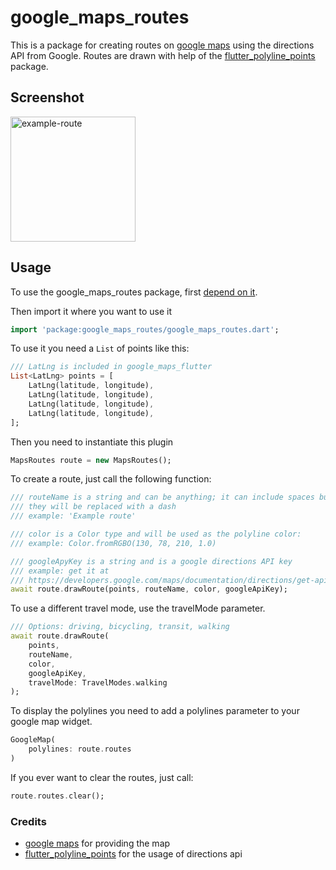 # google_maps_routes

This is a package for creating routes on [google maps](https://pub.dev/packages/google_maps_flutter) using the directions API from Google.
Routes are drawn with help of the [flutter_polyline_points](https://pub.dev/packages/flutter_polyline_points) package.

## Screenshot
<img src="https://raw.githubusercontent.com/aikenahac/google_maps_routes/master/assets/example-route.jpeg" alt="example-route" width="200"/>

## Usage

To use the google_maps_routes package, first [depend on it](https://flutter.dev/docs/development/packages-and-plugins/using-packages).

Then import it where you want to use it

```dart
import 'package:google_maps_routes/google_maps_routes.dart';
```

To use it you need a `List` of points like this:

```dart
/// LatLng is included in google_maps_flutter
List<LatLng> points = [
    LatLng(latitude, longitude),
    LatLng(latitude, longitude),
    LatLng(latitude, longitude),
    LatLng(latitude, longitude),
];
```

Then you need to instantiate this plugin

```dart
MapsRoutes route = new MapsRoutes();
```

To create a route, just call the following function:

```dart
/// routeName is a string and can be anything; it can include spaces but
/// they will be replaced with a dash
/// example: 'Example route'

/// color is a Color type and will be used as the polyline color:
/// example: Color.fromRGBO(130, 78, 210, 1.0)

/// googleApyKey is a string and is a google directions API key
/// example: get it at
/// https://developers.google.com/maps/documentation/directions/get-api-key
await route.drawRoute(points, routeName, color, googleApiKey);
```

To use a different travel mode, use the travelMode parameter.

```dart
/// Options: driving, bicycling, transit, walking
await route.drawRoute(
    points,
    routeName,
    color,
    googleApiKey,
    travelMode: TravelModes.walking
);
```

To display the polylines you need to add a polylines parameter to your google map widget.

```dart
GoogleMap(
    polylines: route.routes
)
```

If you ever want to clear the routes, just call:

```dart
route.routes.clear();
```

### Credits

- [google maps](https://pub.dev/packages/google_maps_flutter) for providing the map
- [flutter_polyline_points](https://pub.dev/packages/flutter_polyline_points) for the usage of directions api